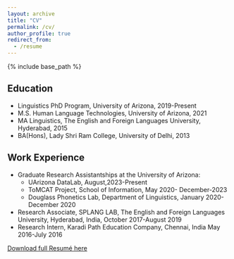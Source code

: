 ```yaml
---
layout: archive
title: "CV"
permalink: /cv/
author_profile: true
redirect_from:
  - /resume
---
```


{% include base_path %}

## Education

* Linguistics PhD Program, University of Arizona, 2019-Present
* M.S. Human Language Technologies, University of Arizona, 2021
* MA Linguistics, The English and Foreign Languages University, Hyderabad, 2015
* BA(Hons), Lady Shri Ram College, University of Delhi, 2013

## Work Experience

* Graduate Research Assistantships at the University of Arizona:
  * UArizona DataLab, August,2023-Present
  * ToMCAT Project, School of Information, May 2020- December-2023
  * Douglass Phonetics Lab, Department of Linguistics, January 2020-December 2020
* Research Associate, SPLANG LAB, The English and Foreign Languages University, Hyderabad, India, October 2017-August 2019
* Research Intern, Karadi Path Education Company, Chennai, India May 2016-July 2016

[Download full Resumé here](https://github.com/meghavarshini/academicpages.github.io/blob/master/files/mkrishnaswamy.pdf)
